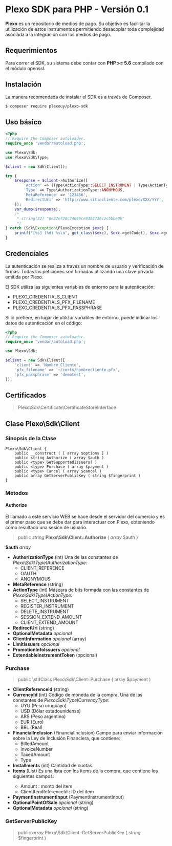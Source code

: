# Plexo SDK para PHP - Versión 0.1

**Plexo** es un repositorio de medios de pago. Su objetivo es facilitar la utilización de estos instrumentos permitiendo desacoplar toda
complejidad asociada a la integración con los medios de pago.

## Requerimientos

Para correr el SDK, su sistema debe contar con **PHP >= 5.6** compilado con el módulo openssl.

## Instalación

La manera recomendada de instalar el SDK es a través de Composer.

```bash
$ composer require plexouy/plexo-sdk
```

## Uso básico

```php
<?php
// Require the Composer autoloader.
require_once 'vendor/autoload.php';

use Plexo\Sdk;
use Plexo\Sdk\Type;

$client = new Sdk\Client();

try {
    $response = $client->Authorize([
        'Action' => (Type\ActionType::SELECT_INSTRUMENT | Type\ActionType::REGISTER_INSTRUMENT),
        'Type' => Type\AuthorizationType::ANONYMOUS,
        'MetaReference' => '123456',
        'RedirectUri' => 'http://www.sitiocliente.com/plexo/XXX/YYY',
    ]);
    var_dump($response);
    /*
     * string(32) "0e22e728c74046ce9353736c2c5bbe0b"
     */
} catch (Sdk\Exception\PlexoException $exc) {
    printf("[%s] (%d) %s\n", get_class($exc), $exc->getCode(), $exc->getMessage());
}
```

## Credenciales

La autenticación se realiza a través un nombre de usuario y verificación de firmas. Todas las peticiones son firmadas utilizando una clave privada emitida por Plexo.

El SDK utiliza las siguientes variables de entorno para la autenticación:

  * PLEXO_CREDENTIALS_CLIENT
  * PLEXO_CREDENTIALS_PFX_FILENAME
  * PLEXO_CREDENTIALS_PFX_PASSPHRASE

Si lo prefiere, en lugar de utilizar variables de entorno, puede indicar los datos de autenticación en el código:

```php
<?php
// Require the Composer autoloader.
require_once 'vendor/autoload.php';

use Plexo\Sdk;

$client = new Sdk\Client([
    'client' => 'Nombre_Cliente',
    'pfx_filename' => '~/certs/nombrecliente.pfx',
    'pfx_passphrase' => 'demotest',
]);
```

## Certificados

> Plexo\Sdk\Certificate\CertificateStoreInterface

## Clase Plexo\\Sdk\\Client

### Sinopsis de la Clase

```
Plexo\Sdk\Client {
    public __construct ( [ array $options ] )
    public string Authorize ( array $auth )
    public <type> GetSupportedIssuers( )
    public <type> Purchase ( array $payment )
    public <type> Cancel ( array $cancel )
    public array GetServerPublicKey ( string $fingerprint )
}
```

### Métodos

#### Authorize

El llamado a este servicio WEB se hace desde el servidor del comercio y es el primer paso que se debe dar para interactuar con Plexo,
obteniendo como resultado una sesión de usuario.

> public *string* **Plexo\\Sdk\\Client::Authorize** ( *array* $auth )

**$auth** *array*

  * **AuthorizationType** (int) Una de las constantes de *Plexo\\Sdk\\Type\\AuthorizationType:*
    * CLIENT_REFERENCE
    * OAUTH
    * ANONYMOUS
  * **MetaReference** (string)
  * **ActionType** (int) Máscara de bits formada con las constantes de *Plexo\\Sdk\\Type\\ActionType*:
    * SELECT_INSTRUMENT
    * REGISTER_INSTRUMENT
    * DELETE_INSTRUMENT
    * SESSION_EXTEND_AMOUNT
    * CLIENT_EXTEND_AMOUNT
  * **RedirectUri** (string)
  * **OptionalMetadata** *opcional*
  * **ClientInformation** *opcional* (array)
  * **LimitIssuers** *opcional*
  * **PromotionInfoIssuers** *opcional*
  * **ExtendableInstrumentToken** (opcional)

### Purchase

> public \\stdClass Plexo\\Sdk\\Client::Purchase ( array $payment )

  * **ClientReferenceId** (string)
  * **CurrencyId** (int) Código de moneda de la compra. Una de las constantes de *Plexo\\Sdk\\Type\\CurrencyType*:
    * UYU (Peso uruguayo)
    * USD (Dólar estadounidense)
    * ARS (Peso argentino)
    * EUR (Euro)
    * BRL (Real)
  * **FinancialInclusion** (FinancialInclusion) Campo para enviar información sobre la Ley de Inclusión Financiera, que contiene:
    * BilledAmount
    * InvoiceNumber
    * TaxedAmount
    * Type
  * **Installments** (int) Cantidad de cuotas
  * **Items** (List<Item>) Es una lista con los ítems de la compra, que contiene los siguientes campos:
    * Amount : monto del item
    * ClientItemReferenceId : ID del item
  * **PaymentInstrumentInput** (PaymentInstrumentInput)
  * **OptionalPointOfSale** *opcional* (string)
  * **OptionalMetadata** *opcional* (string)
  
### GetServerPublicKey

> public *array* Plexo\\Sdk\\Client::GetServerPublicKey ( *string* $fingerprint )
